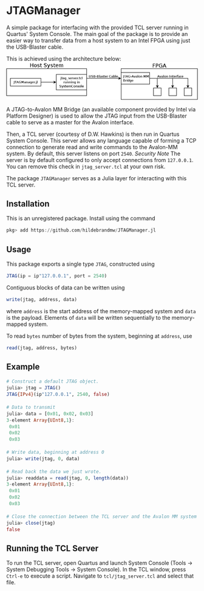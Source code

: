 # JTAGManager

A simple package for interfacing with the provided TCL server running in Quartus'
System Console. The main goal of the package is to provide an easier way to 
transfer data from a host system to an Intel FPGA using just the USB-Blaster
cable.

This is achieved using the architecture below:
![System Architecture](./img/arch.png)

A JTAG-to-Avalon MM Bridge (an available component provided by Intel via
Platform Designer) is used to allow the JTAG input from the USB-Blaster cable
to serve as a master for the Avalon interface.

Then, a TCL server (courtesy of D.W. Hawkins) is then run in Quartus 
System Console. This server allows any language capable of forming a TCP 
connection to generate read and write commands to the Avalon-MM system. By
default, this server listens on port `2540`.
*Security Note* The server is by default configured to only accept connections
from `127.0.0.1`. You can remove this check in `jtag_server.tcl` at your own 
risk.

The package `JTAGManager` serves as a Julia layer for interacting with this
TCL server.

## Installation

This is an unregistered package. Install using the command
```julia
pkg> add https://github.com/hildebrandmw/JTAGManager.jl
```

## Usage

This package exports a single type `JTAG`, constructed using
```julia
JTAG(ip = ip"127.0.0.1", port = 2540)
```

Contiguous blocks of data can be written using
```julia
write(jtag, address, data)
```
where `address` is the start address of the memory-mapped system and `data` is
the payload. Elements of `data` will be written sequentially to the memory-mapped
system.

To read `bytes` number of bytes from the system, beginning at `address`, use
```julia
read(jtag, address, bytes)
```

## Example
```julia
# Construct a default JTAG object.
julia> jtag = JTAG()
JTAG{IPv4}(ip"127.0.0.1", 2540, false)

# Data to transmit
julia> data = [0x01, 0x02, 0x03]
3-element Array{UInt8,1}:
 0x01
 0x02
 0x03

# Write data, beginning at address 0
julia> write(jtag, 0, data)

# Read back the data we just wrote.
julia> readdata = read(jtag, 0, length(data))
3-element Array{UInt8,1}:
 0x01
 0x02
 0x03

# Close the connection between the TCL server and the Avalon MM system
julia> close(jtag)
false
```

## Running the TCL Server
To run the TCL server, open Quartus and launch System Console 
(Tools -> System Debugging Tools -> System Console). In the TCL window, press
`Ctrl-e` to execute a script. Navigate to `tcl/jtag_server.tcl` and select
that file.
